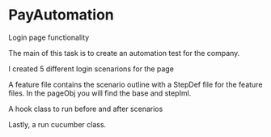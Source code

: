 # PayAutomation


Login page functionality

The main of this task is to create an automation test for the company. 

I created 5 different login scenarions for the page

A feature file contains the scenario outline with a StepDef file for the feature files. In the pageObj you will find the base and stepIml.

A hook class to run before and after scenarios 

Lastly, a run cucumber class.
